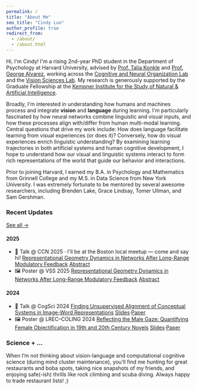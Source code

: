 ```yaml
---
permalink: /
title: "About Me"
seo_title: "Cindy Luo"
author_profile: true
redirect_from: 
  - /about/
  - /about.html
---
```

Hi, I'm Cindy! I'm a rising 2nd-year PhD student in the Department of Psychology at Harvard University, advised by [Prof. Talia Konkle](https://psychology.fas.harvard.edu/people/talia-konkle) and [Prof. George Alvarez](https://psychology.fas.harvard.edu/people/george-alvarez), working across the [Cognitive and Neural Organization Lab](https://konklab.fas.harvard.edu) and the [Vision Sciences Lab](https://visionlab.harvard.edu/george/). My research is generously supported by the Graduate Fellowship at the [Kempner Institute for the Study of Natural & Artificial Intelligence](https://kempnerinstitute.harvard.edu).

Broadly, I'm interested in understanding how humans and machines process and integrate **vision** and **language** during learning. I'm particularly fascinated by how neural networks combine linguistic and visual inputs, and how these processes align with/differ from human multi-modal learning. Central questions that drive my work include: How does language facilitate learning from visual experiences (or does it)? Conversely, how do visual experiences enrich linguistic understanding? By examining learning trajectories in both artificial systems and human cognitive development, I hope to understand how our visual and linguistic systems interact to form rich representations of the world that guide our behavior and interactions.

Prior to joining Harvard, I earned my B.A. in Psychology and Mathematics from Grinnell College and my M.S. in Data Science from New York University. I was extremely fortunate to be mentored by several awesome researchers, including Brenden Lake, Grace Lindsay, Tomer Ullman, and Sam Gershman.


<style>
  /* News component styles are in _sass/layout/_news.scss */
</style>

<div class="news">
  <div class="news__head">
    <h3>Recent Updates</h3>
    <a href="/talks/">See all →</a>
  </div>

  <div class="news__scroll">
    <h4 class="news__year">2025</h4>
    <ul class="news__list">
      <li class="news__item">
        <span class="news__badge">🎤 Talk</span>
        <span class="news__meta">@ CCN 2025 · I'll be at the Boston local meetup — come and say hi!</span>
        <span class="news__title"><a href="/talks/2025-08-15-ccn-talk">Representational Geometry Dynamics in Networks After Long-Range Modulatory Feedback</a></span>
        <span class="news__links"><a href="https://2025.ccneuro.org/poster/?id=ORNjZVVv65">Abstract</a></span>
      </li>
      <li class="news__item">
        <span class="news__badge">🖼️ Poster</span>
        <span class="news__meta">@ VSS 2025</span>
        <span class="news__title"><a href="/talks/2025-05-20-vss-poster">Representational Geometry Dynamics in Networks After Long-Range Modulatory Feedback</a></span>
        <span class="news__links"><a href="https://jov.arvojournals.org/article.aspx?articleid=2809807">Abstract</a></span>
      </li>
    </ul>
    <h4 class="news__year">2024</h4>
    <ul class="news__list">
      <li class="news__item">
        <span class="news__badge">🎤 Talk</span>
        <span class="news__meta">@ CogSci 2024</span>
        <span class="news__title"><a href="/talks/2024-07-26-cogsci-talk">Finding Unsupervised Alignment of Conceptual Systems in Image-Word Representations</a></span>
        <span class="news__links"><a href="https://docs.google.com/presentation/d/1y91_b7CGSFtanWLU9g-BuNkWoY8cw57xIUl76gc4T3U/edit?usp=sharing">Slides</a><span class="sep">·</span><a href="https://escholarship.org/uc/item/7dz6b64q">Paper</a></span>
      </li>
      <li class="news__item">
        <span class="news__badge">🖼️ Poster</span>
        <span class="news__meta">@ LREC–COLING 2024</span>
        <span class="news__title"><a href="/talks/2024-05-15-lrec-coling-poster">Reflecting the Male Gaze: Quantifying Female Objectification in 19th and 20th Century Novels</a></span>
        <span class="news__links"><a href="https://docs.google.com/presentation/d/10p6EZXxy_iZ4rGaV5qdmfcA3_WfwGem1oXsEsJzL2Ko/edit?usp=sharing">Slides</a><span class="sep">·</span><a href="https://aclanthology.org/2024.lrec-main.1205/">Paper</a></span>
      </li>
    </ul>
  </div>
</div>

### Science + ...
When I’m not thinking about vision-language and computational cognitive science (during mind cluster maintenance), you’ll find me hunting for great restaurants and boba spots, taking nice snapshots of my friends, and enjoying safe(-ish) thrills like rock climbing and scuba diving. Always happy to trade restaurant lists! ;)



